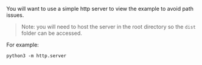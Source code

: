 You will want to use a simple http server to view the example to avoid path issues.

> Note: you will need to host the server in the root directory so the `dist` folder can be accessed. 

For example:

```
python3 -m http.server
```